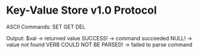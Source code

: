 
# Key-Value Store v1.0 Protocol

ASCII Commands:
SET <key> <val>
GET <key>
DEL <key>

Output:
$val -> returned value
SUCCESS! -> command succeeded
NULL! -> value not found
VERB COULD NOT BE PARSED! -> failed to parse command
